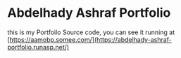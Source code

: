 # Abdelhady Ashraf Portfolio
this is my Portfoilo Source code, you can see it running at [https://aamobp.somee.com/](https://abdelhady-ashraf-portfolio.runasp.net/)
